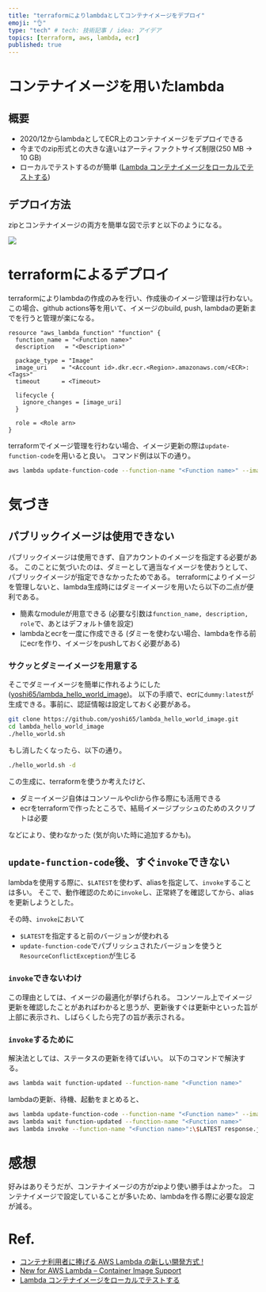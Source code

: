 ```yaml
---
title: "terraformによりlambdaとしてコンテナイメージをデプロイ"
emoji: "👌"
type: "tech" # tech: 技術記事 / idea: アイデア
topics: [terraform, aws, lambda, ecr]
published: true
---
```


# コンテナイメージを用いたlambda

## 概要

- 2020/12からlambdaとしてECR上のコンテナイメージをデプロイできる
- 今までのzip形式との大きな違いはアーティファクトサイズ制限(250 MB -> 10 GB)
- ローカルでテストするのが簡単 ([Lambda コンテナイメージをローカルでテストする](https://docs.aws.amazon.com/ja_jp/lambda/latest/dg/images-test.html))

## デプロイ方法
zipとコンテナイメージの両方を簡単な図で示すと以下のようになる。

![](https://storage.googleapis.com/zenn-user-upload/aff378b02885523935513230.png)

# terraformによるデプロイ

terraformによりlambdaの作成のみを行い、作成後のイメージ管理は行わない。
この場合、github actions等を用いて、イメージのbuild, push, lambdaの更新までを行うと管理が楽になる。

```
resource "aws_lambda_function" "function" {
  function_name = "<Function name>"
  description   = "<Description>"

  package_type = "Image"
  image_uri    = "<Account id>.dkr.ecr.<Region>.amazonaws.com/<ECR>:<Tags>"
  timeout      = <Timeout>

  lifecycle {
    ignore_changes = [image_uri]
  }

  role = <Role arn>
}
```

terraformでイメージ管理を行わない場合、イメージ更新の際は`update-function-code`を用いると良い。
コマンド例は以下の通り。

```sh
aws lambda update-function-code --function-name "<Function name>" --image-uri "<Account id>.dkr.ecr.<Region>.amazonaws.com/<ECR>:<Tags>"
```

# 気づき

## パブリックイメージは使用できない

パブリックイメージは使用できず、自アカウントのイメージを指定する必要がある。
このことに気づいたのは、ダミーとして適当なイメージを使おうとして、パブリックイメージが指定できなかったためである。
terraformによりイメージを管理しないと、lambda生成時にはダミーイメージを用いたら以下の二点が便利である。

- 簡素なmoduleが用意できる (必要な引数は`function_name, description, role`で、あとはデフォルト値を設定)
- lambdaとecrを一度に作成できる (ダミーを使わない場合、lambdaを作る前にecrを作り、イメージをpushしておく必要がある)


### サクッとダミーイメージを用意する

そこでダミーイメージを簡単に作れるようにした ([yoshi65/lambda_hello_world_image](https://github.com/yoshi65/lambda_hello_world_image.git))。
以下の手順で、ecrに`dummy:latest`が生成できる。事前に、認証情報は設定しておく必要がある。

```sh
git clone https://github.com/yoshi65/lambda_hello_world_image.git
cd lambda_hello_world_image
./hello_world.sh
```

もし消したくなったら、以下の通り。
```sh
./hello_world.sh -d
```

この生成に、terraformを使うか考えたけど、

- ダミーイメージ自体はコンソールやcliから作る際にも活用できる
- ecrをterraformで作ったところで、結局イメージプッシュのためのスクリプトは必要

などにより、使わなかった (気が向いた時に追加するかも)。

## `update-function-code`後、すぐ`invoke`できない

lambdaを使用する際に、`$LATEST`を使わず、aliasを指定して、`invoke`することは多い。
そこで、動作確認のために`invoke`し、正常終了を確認してから、aliasを更新しようとした。

その時、`invoke`において

- `$LATEST`を指定すると前のバージョンが使われる
- `update-function-code`でパブリッシュされたバージョンを使うと`ResourceConflictException`が生じる

### `invoke`できないわけ
この理由としては、イメージの最適化が挙げられる。
コンソール上でイメージ更新を確認したことがあればわかると思うが、更新後すぐは更新中といった旨が上部に表示され、しばらくしたら完了の旨が表示される。

### `invoke`するために
解決法としては、ステータスの更新を待てばいい。
以下のコマンドで解決する。
```sh
aws lambda wait function-updated --function-name "<Function name>"
```

lambdaの更新、待機、起動をまとめると、
```sh
aws lambda update-function-code --function-name "<Function name>" --image-uri "<Image uri>" --publish
aws lambda wait function-updated --function-name "<Function name>"
aws lambda invoke --function-name "<Function name>":\$LATEST response.json
```

# 感想

好みはありそうだが、コンテナイメージの方がzipより使い勝手はよかった。
コンテナイメージで設定していることが多いため、lambdaを作る際に必要な設定が減る。

# Ref.

- [コンテナ利用者に捧げる AWS Lambda の新しい開発方式 !](https://aws.amazon.com/jp/builders-flash/202103/new-lambda-container-development/?awsf.filter-name=*all)
- [New for AWS Lambda – Container Image Support](https://aws.amazon.com/jp/blogs/aws/new-for-aws-lambda-container-image-support/)
- [Lambda コンテナイメージをローカルでテストする](https://docs.aws.amazon.com/ja_jp/lambda/latest/dg/images-test.html)
